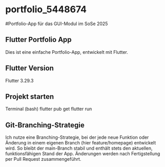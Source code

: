 # portfolio_5448674
#Portfolio-App für das GUI-Modul im SoSe 2025

## Flutter Portfolio App
Dies ist eine einfache Portfolio-App, entwickelt mit Flutter.
## Flutter Version
Flutter 3.29.3
## Projekt starten
Terminal (bash)
flutter pub get
flutter run
## Git-Branching-Strategie
Ich nutze eine Branching-Strategie, bei der jede neue Funktion oder Änderung in einem eigenen Branch (hier feature/homepage) entwickelt wird. So bleibt der main-Branch stabil und enthält stets den aktuellen, funktionsfähigen Stand der App. Änderungen werden nach Fertigstellung per Pull Request zusammengeführt.
